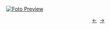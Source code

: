 [![Foto Preview](preview/n301.avif)](https://20essentials.github.io/project-000-301)

<div align="center" style="display: flex; justify-content: center;">
  <a  href="https://github.com/20essentials/project-000-300" target="_blank">&#8592;</a>
  &nbsp;&nbsp;
  <a  href="https://github.com/20essentials/project-000-302" target="_blank">&#8594;</a>
</div>
